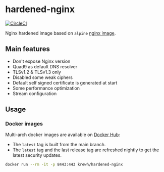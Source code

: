 # hardened-nginx

[![CircleCI](https://circleci.com/gh/AdrienKuhn/hardened-nginx/tree/main.svg?style=shield)](https://circleci.com/gh/AdrienKuhn/hardened-nginx/tree/main)

Nginx hardened image based on `alpine` [nginx image](https://hub.docker.com/_/nginx).

## Main features

* Don't expose Nginx version
* Quad9 as default DNS resolver
* TLSv1.2 & TLSv1.3 only
* Disabled some weak ciphers
* Default self signed certificate is generated at start
* Some performance optimization
* Stream configuration

## Usage

### Docker images

Multi-arch docker images are available on [Docker Hub](https://hub.docker.com/r/krewh/hardened-nginx):

* The `latest` tag is built from the main branch.  
* The `latest` tag and the last release tag are refreshed nightly to get the latest security updates.

```bash
docker run --rm -it -p 8443:443 krewh/hardened-nginx
```
